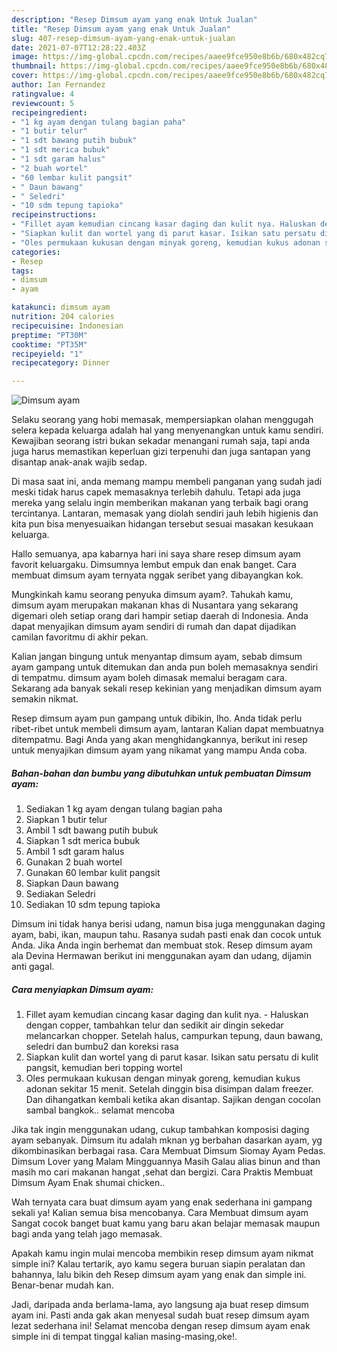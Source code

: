```yaml
---
description: "Resep Dimsum ayam yang enak Untuk Jualan"
title: "Resep Dimsum ayam yang enak Untuk Jualan"
slug: 407-resep-dimsum-ayam-yang-enak-untuk-jualan
date: 2021-07-07T12:28:22.403Z
image: https://img-global.cpcdn.com/recipes/aaee9fce950e8b6b/680x482cq70/dimsum-ayam-foto-resep-utama.jpg
thumbnail: https://img-global.cpcdn.com/recipes/aaee9fce950e8b6b/680x482cq70/dimsum-ayam-foto-resep-utama.jpg
cover: https://img-global.cpcdn.com/recipes/aaee9fce950e8b6b/680x482cq70/dimsum-ayam-foto-resep-utama.jpg
author: Ian Fernandez
ratingvalue: 4
reviewcount: 5
recipeingredient:
- "1 kg ayam dengan tulang bagian paha"
- "1 butir telur"
- "1 sdt bawang putih bubuk"
- "1 sdt merica bubuk"
- "1 sdt garam halus"
- "2 buah wortel"
- "60 lembar kulit pangsit"
- " Daun bawang"
- " Seledri"
- "10 sdm tepung tapioka"
recipeinstructions:
- "Fillet ayam kemudian cincang kasar daging dan kulit nya. Haluskan dengan copper, tambahkan telur dan sedikit air dingin sekedar melancarkan chopper. Setelah halus, campurkan tepung, daun bawang, seledri dan bumbu2 dan koreksi rasa"
- "Siapkan kulit dan wortel yang di parut kasar. Isikan satu persatu di kulit pangsit, kemudian beri topping wortel"
- "Oles permukaan kukusan dengan minyak goreng, kemudian kukus adonan sekitar 15 menit. Setelah dinggin bisa disimpan dalam freezer. Dan dihangatkan kembali ketika akan disantap. Sajikan dengan cocolan sambal bangkok.. selamat mencoba"
categories:
- Resep
tags:
- dimsum
- ayam

katakunci: dimsum ayam 
nutrition: 204 calories
recipecuisine: Indonesian
preptime: "PT30M"
cooktime: "PT35M"
recipeyield: "1"
recipecategory: Dinner

---
```



![Dimsum ayam](https://img-global.cpcdn.com/recipes/aaee9fce950e8b6b/680x482cq70/dimsum-ayam-foto-resep-utama.jpg)

Selaku seorang yang hobi memasak, mempersiapkan olahan menggugah selera kepada keluarga adalah hal yang menyenangkan untuk kamu sendiri. Kewajiban seorang istri bukan sekadar menangani rumah saja, tapi anda juga harus memastikan keperluan gizi terpenuhi dan juga santapan yang disantap anak-anak wajib sedap.

Di masa  saat ini, anda memang mampu membeli panganan yang sudah jadi meski tidak harus capek memasaknya terlebih dahulu. Tetapi ada juga mereka yang selalu ingin memberikan makanan yang terbaik bagi orang tercintanya. Lantaran, memasak yang diolah sendiri jauh lebih higienis dan kita pun bisa menyesuaikan hidangan tersebut sesuai masakan kesukaan keluarga. 

Hallo semuanya, apa kabarnya hari ini saya share resep dimsum ayam favorit keluargaku. Dimsumnya lembut empuk dan enak banget. Cara membuat dimsum ayam ternyata nggak seribet yang dibayangkan kok.

Mungkinkah kamu seorang penyuka dimsum ayam?. Tahukah kamu, dimsum ayam merupakan makanan khas di Nusantara yang sekarang digemari oleh setiap orang dari hampir setiap daerah di Indonesia. Anda dapat menyajikan dimsum ayam sendiri di rumah dan dapat dijadikan camilan favoritmu di akhir pekan.

Kalian jangan bingung untuk menyantap dimsum ayam, sebab dimsum ayam gampang untuk ditemukan dan anda pun boleh memasaknya sendiri di tempatmu. dimsum ayam boleh dimasak memalui beragam cara. Sekarang ada banyak sekali resep kekinian yang menjadikan dimsum ayam semakin nikmat.

Resep dimsum ayam pun gampang untuk dibikin, lho. Anda tidak perlu ribet-ribet untuk membeli dimsum ayam, lantaran Kalian dapat membuatnya ditempatmu. Bagi Anda yang akan menghidangkannya, berikut ini resep untuk menyajikan dimsum ayam yang nikamat yang mampu Anda coba.

<!--inarticleads1-->

##### Bahan-bahan dan bumbu yang dibutuhkan untuk pembuatan Dimsum ayam:

1. Sediakan 1 kg ayam dengan tulang bagian paha
1. Siapkan 1 butir telur
1. Ambil 1 sdt bawang putih bubuk
1. Siapkan 1 sdt merica bubuk
1. Ambil 1 sdt garam halus
1. Gunakan 2 buah wortel
1. Gunakan 60 lembar kulit pangsit
1. Siapkan  Daun bawang
1. Sediakan  Seledri
1. Sediakan 10 sdm tepung tapioka


Dimsum ini tidak hanya berisi udang, namun bisa juga menggunakan daging ayam, babi, ikan, maupun tahu. Rasanya sudah pasti enak dan cocok untuk Anda. Jika Anda ingin berhemat dan membuat stok. Resep dimsum ayam ala Devina Hermawan berikut ini menggunakan ayam dan udang, dijamin anti gagal. 

<!--inarticleads2-->

##### Cara menyiapkan Dimsum ayam:

1. Fillet ayam kemudian cincang kasar daging dan kulit nya. - Haluskan dengan copper, tambahkan telur dan sedikit air dingin sekedar melancarkan chopper. Setelah halus, campurkan tepung, daun bawang, seledri dan bumbu2 dan koreksi rasa
1. Siapkan kulit dan wortel yang di parut kasar. Isikan satu persatu di kulit pangsit, kemudian beri topping wortel
1. Oles permukaan kukusan dengan minyak goreng, kemudian kukus adonan sekitar 15 menit. Setelah dinggin bisa disimpan dalam freezer. Dan dihangatkan kembali ketika akan disantap. Sajikan dengan cocolan sambal bangkok.. selamat mencoba


Jika tak ingin menggunakan udang, cukup tambahkan komposisi daging ayam sebanyak. Dimsum itu adalah mknan yg berbahan dasarkan ayam, yg dikombinasikan berbagai rasa. Cara Membuat Dimsum Siomay Ayam Pedas. Dimsum Lover yang Malam Mingguannya Masih Galau alias binun and than masih mo cari makanan hangat ,sehat dan bergizi. Cara Praktis Membuat Dimsum Ayam Enak shumai chicken.. 

Wah ternyata cara buat dimsum ayam yang enak sederhana ini gampang sekali ya! Kalian semua bisa mencobanya. Cara Membuat dimsum ayam Sangat cocok banget buat kamu yang baru akan belajar memasak maupun bagi anda yang telah jago memasak.

Apakah kamu ingin mulai mencoba membikin resep dimsum ayam nikmat simple ini? Kalau tertarik, ayo kamu segera buruan siapin peralatan dan bahannya, lalu bikin deh Resep dimsum ayam yang enak dan simple ini. Benar-benar mudah kan. 

Jadi, daripada anda berlama-lama, ayo langsung aja buat resep dimsum ayam ini. Pasti anda gak akan menyesal sudah buat resep dimsum ayam lezat sederhana ini! Selamat mencoba dengan resep dimsum ayam enak simple ini di tempat tinggal kalian masing-masing,oke!.


